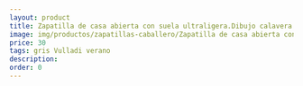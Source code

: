```yaml
---
layout: product
title: Zapatilla de casa abierta con suela ultraligera.Dibujo calavera 
image: img/productos/zapatillas-caballero/Zapatilla de casa abierta con suela ultraligera.Dibujo calavera =30=gris Vulladi verano.webp
price: 30
tags: gris Vulladi verano
description: 
order: 0
---
```

